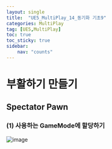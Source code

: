 ```yaml
---
layout: single
title:  "UE5_MultiPlay_14_동기화 기초9"
categories: MultiPlay
tag: [UE5,MultiPlay]
toc: true
toc_sticky: true
sidebar:
    nav: "counts"
---
```


# 부활하기 만들기

## Spectator Pawn 

### (1) 사용하는 GameMode에 할당하기 
![image](https://github.com/silverlnng/MultiTeamProject/assets/112385982/a9bd0021-563b-4979-a686-36f222b271cd)

### 

